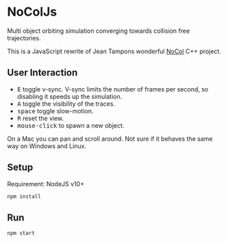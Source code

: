 # NoColJs

Multi object orbiting simulation converging towards collision free trajectories.

This is a JavaScript rewrite of Jean Tampons wonderful [NoCol](https://github.com/johnBuffer/NoCol) C++ project.


## User Interaction

* <kbd>E</kbd> toggle v-sync. V-sync limits the number of frames per second, so disabling it speeds up the simulation.
* <kbd>A</kbd> toggle the visibility of the traces.
* <kbd>space</kbd> toggle slow-motion.
* <kbd>R</kbd> reset the view.
* <kbd>mouse-click</kbd> to spawn a new object.

On a Mac you can pan and scroll around. Not sure if it behaves the same way on Windows and Linux.

## Setup

Requirement: NodeJS v10+

```sh
npm install
```

## Run

```sh
npm start
```
